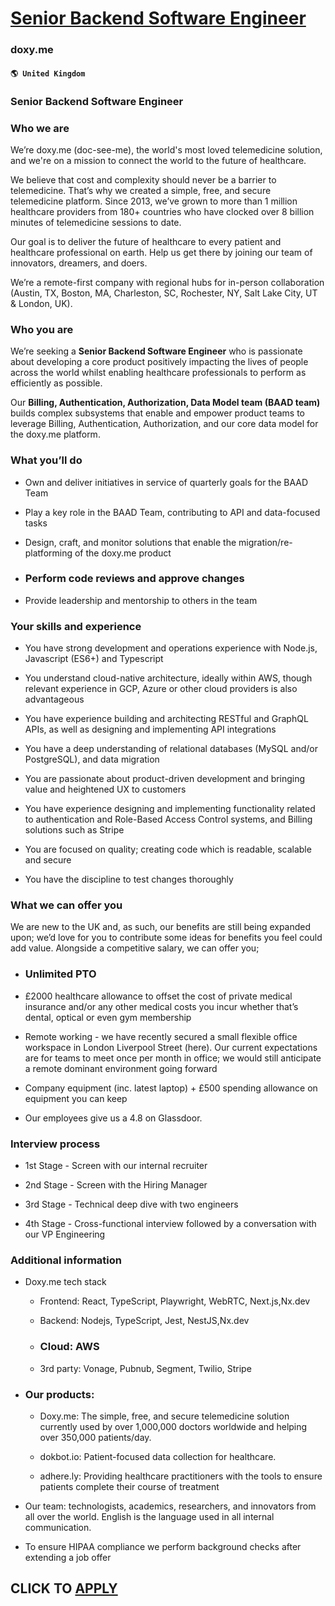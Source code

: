 # [Senior Backend Software Engineer](https://www.remotewlb.com/apply/senior-backend-software-engineer-66451)  
### doxy.me  
#### `🌎 United Kingdom`  

### Senior Backend Software Engineer

### Who we are

We’re doxy.me (doc-see-me), the world's most loved telemedicine solution, and we're on a mission to connect the world to the future of healthcare.

We believe that cost and complexity should never be a barrier to telemedicine. That’s why we created a simple, free, and secure telemedicine platform. Since 2013, we’ve grown to more than 1 million healthcare providers from 180+ countries who have clocked over 8 billion minutes of telemedicine sessions to date.

Our goal is to deliver the future of healthcare to every patient and healthcare professional on earth. Help us get there by joining our team of innovators, dreamers, and doers.

We’re a remote-first company with regional hubs for in-person collaboration (Austin, TX, Boston, MA, Charleston, SC, Rochester, NY, Salt Lake City, UT & London, UK).

### Who you are

We’re seeking a **Senior Backend Software Engineer** who is passionate about developing a core product positively impacting the lives of people across the world whilst enabling healthcare professionals to perform as efficiently as possible.

Our **Billing, Authentication, Authorization, Data Model team (BAAD team)** builds complex subsystems that enable and empower product teams to leverage Billing, Authentication, Authorization, and our core data model for the doxy.me platform.

### What you’ll do

  * Own and deliver initiatives in service of quarterly goals for the BAAD Team

  * Play a key role in the BAAD Team, contributing to API and data-focused tasks

  * Design, craft, and monitor solutions that enable the migration/re-platforming of the doxy.me product

  * ### Perform code reviews and approve changes

  * Provide leadership and mentorship to others in the team

### Your skills and experience

  * You have strong development and operations experience with Node.js, Javascript (ES6+) and Typescript

  * You understand cloud-native architecture, ideally within AWS, though relevant experience in GCP, Azure or other cloud providers is also advantageous

  * You have experience building and architecting RESTful and GraphQL APIs, as well as designing and implementing API integrations

  * You have a deep understanding of relational databases (MySQL and/or PostgreSQL), and data migration

  * You are passionate about product-driven development and bringing value and heightened UX to customers

  * You have experience designing and implementing functionality related to authentication and Role-Based Access Control systems, and Billing solutions such as Stripe

  * You are focused on quality; creating code which is readable, scalable and secure

  * You have the discipline to test changes thoroughly

### What we can offer you

We are new to the UK and, as such, our benefits are still being expanded upon; we’d love for you to contribute some ideas for benefits you feel could add value. Alongside a competitive salary, we can offer you;

  * ### Unlimited PTO

  * £2000 healthcare allowance to offset the cost of private medical insurance and/or any other medical costs you incur whether that’s dental, optical or even gym membership

  * Remote working - we have recently secured a small flexible office workspace in London Liverpool Street (here). Our current expectations are for teams to meet once per month in office; we would still anticipate a remote dominant environment going forward

  * Company equipment (inc. latest laptop) + £500 spending allowance on equipment you can keep

  * Our employees give us a 4.8 on Glassdoor.

### Interview process

  * 1st Stage - Screen with our internal recruiter

  * 2nd Stage - Screen with the Hiring Manager

  * 3rd Stage - Technical deep dive with two engineers

  * 4th Stage - Cross-functional interview followed by a conversation with our VP Engineering

### Additional information

  * Doxy.me tech stack 

    * Frontend: React, TypeScript, Playwright, WebRTC, Next.js,Nx.dev

    * Backend: Nodejs, TypeScript, Jest, NestJS,Nx.dev

    * ### Cloud: AWS

    * 3rd party: Vonage, Pubnub, Segment, Twilio, Stripe

  * ### Our products: 

    * Doxy.me: The simple, free, and secure telemedicine solution currently used by over 1,000,000 doctors worldwide and helping over 350,000 patients/day. 

    * dokbot.io: Patient-focused data collection for healthcare. 

    * adhere.ly: Providing healthcare practitioners with the tools to ensure patients complete their course of treatment

  * Our team: technologists, academics, researchers, and innovators from all over the world. English is the language used in all internal communication.

  * To ensure HIPAA compliance we perform background checks after extending a job offer

  
## CLICK TO [APPLY](https://www.remotewlb.com/apply/senior-backend-software-engineer-66451)

